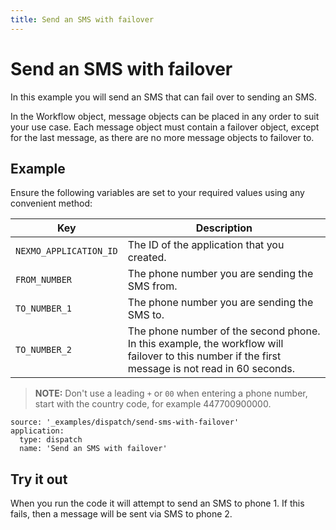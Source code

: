 ```yaml
---
title: Send an SMS with failover
---
```


# Send an SMS with failover

In this example you will send an SMS that can fail over to sending an SMS.

In the Workflow object, message objects can be placed in any order to suit your use case. Each message object must contain a failover object, except for the last message, as there are no more message objects to failover to.

## Example

Ensure the following variables are set to your required values using any convenient method:

Key | Description
-- | --
`NEXMO_APPLICATION_ID` | The ID of the application that you created.
`FROM_NUMBER` | The phone number you are sending the SMS from.
`TO_NUMBER_1` | The phone number you are sending the SMS to.
`TO_NUMBER_2` | The phone number of the second phone. In this example, the workflow will failover to this number if the first message is not read in 60 seconds.

> **NOTE:** Don't use a leading `+` or `00` when entering a phone number, start with the country code, for example 447700900000.

```code_snippets
source: '_examples/dispatch/send-sms-with-failover'
application:
  type: dispatch
  name: 'Send an SMS with failover'
```

## Try it out

When you run the code it will attempt to send an SMS to phone 1. If this fails, then a message will be sent via SMS to phone 2.
